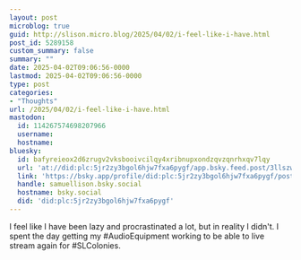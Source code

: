 ```yaml
---
layout: post
microblog: true
guid: http://slison.micro.blog/2025/04/02/i-feel-like-i-have.html
post_id: 5289158
custom_summary: false
summary: ""
date: 2025-04-02T09:06:56-0000
lastmod: 2025-04-02T09:06:56-0000
type: post
categories:
- "Thoughts"
url: /2025/04/02/i-feel-like-i-have.html
mastodon:
  id: 114267574698207966
  username: 
  hostname: 
bluesky:
  id: bafyreieox2d6zrugv2vksbooivcilqy4xribnupxondzqvzqnrhxqv7lqy
  url: 'at://did:plc:5jr2zy3bgol6hjw7fxa6pygf/app.bsky.feed.post/3llszwwwp4h2s'
  link: 'https://bsky.app/profile/did:plc:5jr2zy3bgol6hjw7fxa6pygf/post/3llszwwwp4h2s'
  handle: samuellison.bsky.social
  hostname: bsky.social
  did: 'did:plc:5jr2zy3bgol6hjw7fxa6pygf'
---
```

I feel like I have been lazy and procrastinated a lot, but in reality I didn't. I spent the day getting my #AudioEquipment working to be able to live stream again for #SLColonies.
